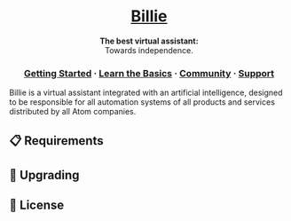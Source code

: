 <h1 align="center">
  <a href="https://facebook.github.io/react-native/">
    Billie
  </a>
</h1>

<p align="center">
  <strong>The best virtual assistant:</strong><br>
  Towards independence.
</p>

<h3 align="center">
  <a href="">Getting Started</a>
  <span> · </span>
  <a href="">Learn the Basics</a>
  <span> · </span>
  <a href="">Community</a>
  <span> · </span>
  <a href="">Support</a>
</h3>

  Billie is a virtual assistant integrated with an artificial intelligence, designed to be responsible for all automation systems of all products and services distributed by all Atom companies.

## 📋 Requirements

## 🚀 Upgrading

## 📄 License
